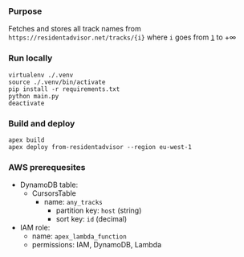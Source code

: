 ### Purpose

Fetches and stores all track names from `https://residentadvisor.net/tracks/{i}` where `i` goes from [`1`](https://residentadvisor.net/tracks/1) to +∞

### Run locally

    virtualenv ./.venv
    source ./.venv/bin/activate
    pip install -r requirements.txt
    python main.py
    deactivate

### Build and deploy

    apex build
    apex deploy from-residentadvisor --region eu-west-1

### AWS prerequesites

- DynamoDB table:
   - CursorsTable
     - name: `any_tracks`
        - partition key: `host` (string)
        - sort key: `id` (decimal)
 - IAM role:
    - name: `apex_lambda_function`
    - permissions: IAM, DynamoDB, Lambda
